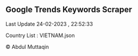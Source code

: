 

## Google Trends Keywords Scraper 
 
Last Update 24-02-2023 , 22:52:33

Country List :
VIETNAM.json



© Abdul Muttaqin 

